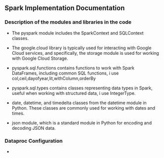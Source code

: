 ## Spark Implementation Documentation

### Description of the modules and libraries in the code
- The pyspark module includes the SparkContext and SQLContext classes.

- The google.cloud library is typically used for interacting with Google Cloud services, and specifically, the storage module is used for working with Google Cloud Storage. 

- pyspark.sql.functions contains functions to work with Spark DataFrames, including common SQL functions, i use col,ceil,dayofyear,lit,withColumn,orderBy

- pyspark.sql.types contains classes representing data types in Spark, useful when working with structured data, i use IntegerType.

- date, datetime, and timedelta classes from the datetime module in Python. These classes are commonly used for working with dates and times.

- json module, which is a standard module in Python for encoding and decoding JSON data.

### Dataproc Configuration
- 